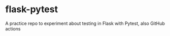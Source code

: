 # flask-pytest
A practice repo to experiment about testing in Flask with Pytest, also GitHub actions
